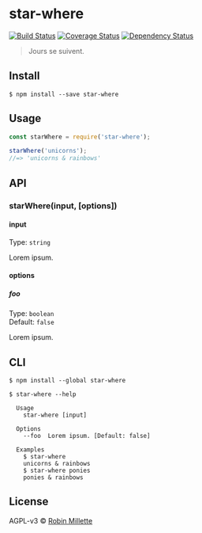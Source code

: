 # star-where
[![Build Status](https://travis-ci.org/millette/star-where.svg?branch=master)](https://travis-ci.org/millette/star-where)
[![Coverage Status](https://coveralls.io/repos/github/millette/star-where/badge.svg?branch=master)](https://coveralls.io/github/millette/star-where?branch=master)
[![Dependency Status](https://gemnasium.com/badges/github.com/millette/star-where.svg)](https://gemnasium.com/github.com/millette/star-where)

> Jours se suivent.

## Install
```
$ npm install --save star-where
```

## Usage
```js
const starWhere = require('star-where');

starWhere('unicorns');
//=> 'unicorns & rainbows'
```

## API
### starWhere(input, [options])
#### input
Type: `string`

Lorem ipsum.

#### options
##### foo
Type: `boolean`<br>
Default: `false`

Lorem ipsum.

## CLI
```
$ npm install --global star-where
```

```
$ star-where --help

  Usage
    star-where [input]

  Options
    --foo  Lorem ipsum. [Default: false]

  Examples
    $ star-where
    unicorns & rainbows
    $ star-where ponies
    ponies & rainbows
```


## License
AGPL-v3 © [Robin Millette](http://robin.millette.info)
